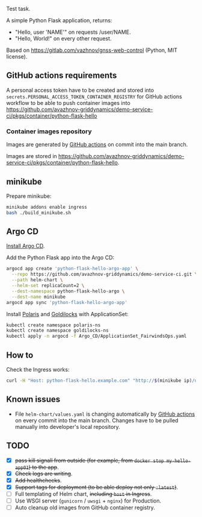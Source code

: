 Test task.

A simple Python Flask application, returns:
* "Hello, user 'NAME'" on requests /user/NAME.
* "Hello, World!" on every other request.

Based on https://gitlab.com/vazhnov/gnss-web-control (Python, MIT license).

## GitHub actions requirements

A personal access token have to be created and stored into `secrets.PERSONAL_ACCESS_TOKEN_CONTAINER_REGISTRY` for GitHub actions workflow to be able to push container images into https://github.com/avazhnov-griddynamics/demo-service-ci/pkgs/container/python-flask-hello

### Container images repository

Images are generated by [GitHub actions](https://github.com/avazhnov-griddynamics/demo-service-ci/actions/workflows/tagging-docker-build-main.yaml) on commit into the main branch.

Images are stored in https://github.com/avazhnov-griddynamics/demo-service-ci/pkgs/container/python-flask-hello.

## minikube

Prepare minikube:

```sh
minikube addons enable ingress
bash ./build_minikube.sh
```

## Argo CD

[Install Argo CD](https://argo-cd.readthedocs.io/en/stable/getting_started/).

Add the Python Flask app into the Argo CD:

```sh
argocd app create 'python-flask-hello-argo-app' \
  --repo https://github.com/avazhnov-griddynamics/demo-service-ci.git \
  --path helm-chart \
  --helm-set replicaCount=2 \
  --dest-namespace python-flask-hello-argo \
  --dest-name minikube
argocd app sync 'python-flask-hello-argo-app'
```

Install [Polaris](https://github.com/FairwindsOps/polaris/blob/master/docs/dashboard.md) and [Goldilocks](https://github.com/FairwindsOps/goldilocks/blob/master/docs/installation.md) with ApplicationSet:

```sh
kubectl create namespace polaris-ns
kubectl create namespace goldilocks-ns
kubectl apply -n argocd -f Argo_CD/ApplicationSet_FairwindsOps.yaml
```

## How to

Check the Ingress works:

```sh
curl -H "Host: python-flask-hello.example.com" "http://$(minikube ip)/user/123"
```

## Known issues

* File `helm-chart/values.yaml` is changing automatically by [GitHub actions](https://github.com/avazhnov-griddynamics/demo-service-ci/actions/workflows/tagging-docker-build-main.yaml) on every commit into the main branch. Changes have to be pulled manually into developer's local repository.

## TODO

* [x] <del>pass kill signall from outside (for example, from `docker stop my-hello-app01`) to the app</del>.
* [x] <del>Check logs are writing</del>.
* [x] <del>Add healthchecks</del>.
* [x] <del>Support tags for deployment (to be able deploy not only `:latest`)</del>.
* [ ] Full templating of Helm chart, <del>including `host` in Ingress</del>.
* [ ] Use WSGI server (`gunicorn` / `uwsgi` + `nginx`) for Production.
* [ ] Auto cleanup old images from GitHub container registry.
